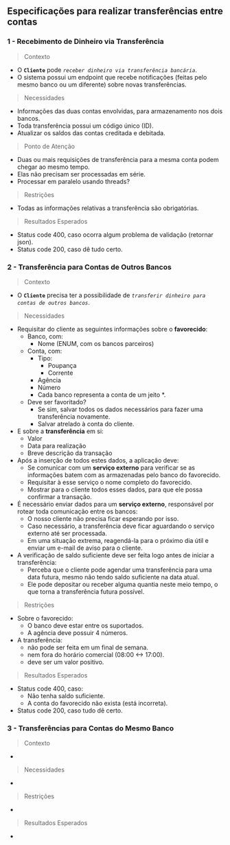 ## Especificações para realizar transferências entre contas

### 1 - Recebimento de Dinheiro via Transferência

> Contexto
- O **`Cliente`** pode *`receber dinheiro via transferência bancária`*.
- O sistema possui um endpoint que recebe notificações (feitas pelo mesmo banco ou um diferente) sobre novas transferências.

> Necessidades
- Informações das duas contas envolvidas, para armazenamento nos dois bancos.
- Toda transferência possui um código único (ID).
- Atualizar os saldos das contas creditada e debitada.

> Ponto de Atenção
- Duas ou mais requisições de transferência para a mesma conta podem chegar ao mesmo tempo.
- Elas não precisam ser processadas em série.
- Processar em paralelo usando threads?

> Restrições
- Todas as informações relativas a transferência são obrigatórias. 

> Resultados Esperados
- Status code 400, caso ocorra algum problema de validação (retornar json).
- Status code 200, caso dê tudo certo.

### 2 - Transferência para Contas de Outros Bancos

> Contexto
- O **`Cliente`** precisa ter a possibilidade de *`transferir dinheiro para contas de outros bancos`*.

> Necessidades
- Requisitar do cliente as seguintes informações sobre o **favorecido**:
    - Banco, com:
        - Nome (ENUM, com os bancos parceiros)
    - Conta, com:
        - Tipo:
            - Poupança
            - Corrente
        - Agência
        - Número
        - Cada banco representa a conta de um jeito *.
    - Deve ser favoritado?
        - Se sim, salvar todos os dados necessários para fazer uma transferência novamente.
        - Salvar atrelado à conta do cliente.
- E sobre a **transferência** em si:
    - Valor
    - Data para realização
    - Breve descrição da transação
- Após a inserção de todos estes dados, a aplicação deve:
    - Se comunicar com um **serviço externo** para verificar se as informações batem com as armazenadas pelo banco do favorecido.
    - Requisitar à esse serviço o nome completo do favorecido.
    - Mostrar para o cliente todos esses dados, para que ele possa confirmar a transação.
- É necessário enviar dados para um **serviço externo**, responsável por rotear toda comunicação entre os bancos:
    - O nosso cliente não precisa ficar esperando por isso.
    - Caso necessário, a transferência deve ficar aguardando o serviço externo até ser processada.
    - Em uma situação extrema, reagendá-la para o próximo dia útil e enviar um e-mail de aviso para o cliente.
- A verificação de saldo suficiente deve ser feita logo antes de iniciar a transferência:
    - Perceba que o cliente pode agendar uma transferência para uma data futura, mesmo não tendo saldo suficiente na data atual.
    - Ele pode depositar ou receber alguma quantia neste meio tempo, o que torna a transferência futura possível.

> Restrições
- Sobre o favorecido:
    - O banco deve estar entre os suportados.
    - A agência deve possuir 4 números.
- A transferência:
    - não pode ser feita em um final de semana.
    - nem fora do horário comercial (08:00 <-> 17:00).
    - deve ser um valor positivo.

> Resultados Esperados
- Status code 400, caso:
    - Não tenha saldo suficiente.
    - A conta do favorecido não exista (está incorreta).
- Status code 200, caso tudo dê certo.

### 3 - Transferências para Contas do Mesmo Banco

> Contexto
- 

> Necessidades
- 

> Restrições
- 

> Resultados Esperados
- 

